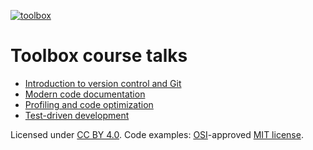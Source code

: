 [![toolbox](http://forthebadge.com/images/badges/as-seen-on-tv.svg)](http://toolbox.readthedocs.org/)


# Toolbox course talks

- [Introduction to version control and Git](http://cicero.xyz/v1/github/bast/toolbox-talks/master/git-intro.mkd/remark/)
- [Modern code documentation](http://cicero.xyz/v1/github/bast/toolbox-talks/master/documentation.mkd/remark/)
- [Profiling and code optimization](http://cicero.xyz/v1/github/bast/toolbox-talks/master/optimiziation.mkd/remark/)
- [Test-driven development](http://cicero.xyz/v1/github/bast/toolbox-talks/master/tdd.mkd/remark/)

Licensed under [CC BY 4.0](https://creativecommons.org/licenses/by/4.0/).
Code examples: [OSI](http://opensource.org)-approved [MIT license](http://opensource.org/licenses/mit-license.html).
